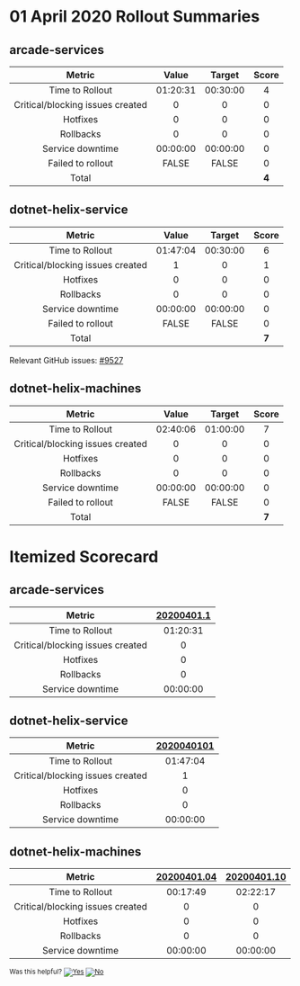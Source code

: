 # 01 April 2020 Rollout Summaries

## arcade-services

|              Metric              |   Value  |  Target  |   Score   |
|:--------------------------------:|:--------:|:--------:|:---------:|
| Time to Rollout                  | 01:20:31 | 00:30:00 |     4     |
| Critical/blocking issues created |     0    |    0     |     0     |
| Hotfixes                         |     0    |    0     |     0     |
| Rollbacks                        |     0    |    0     |     0     |
| Service downtime                 | 00:00:00 | 00:00:00 |     0     |
| Failed to rollout                |   FALSE  |   FALSE  |     0     |
| Total                            |          |          |   **4**   |


## dotnet-helix-service

|              Metric              |   Value  |  Target  |   Score   |
|:--------------------------------:|:--------:|:--------:|:---------:|
| Time to Rollout                  | 01:47:04 | 00:30:00 |     6     |
| Critical/blocking issues created |     1    |    0     |     1     |
| Hotfixes                         |     0    |    0     |     0     |
| Rollbacks                        |     0    |    0     |     0     |
| Service downtime                 | 00:00:00 | 00:00:00 |     0     |
| Failed to rollout                |   FALSE  |   FALSE  |     0     |
| Total                            |          |          |   **7**   |

Relevant GitHub issues: [#9527](https://github.com/dotnet/core-eng/issues/9527)


## dotnet-helix-machines

|              Metric              |   Value  |  Target  |   Score   |
|:--------------------------------:|:--------:|:--------:|:---------:|
| Time to Rollout                  | 02:40:06 | 01:00:00 |     7     |
| Critical/blocking issues created |     0    |    0     |     0     |
| Hotfixes                         |     0    |    0     |     0     |
| Rollbacks                        |     0    |    0     |     0     |
| Service downtime                 | 00:00:00 | 00:00:00 |     0     |
| Failed to rollout                |   FALSE  |   FALSE  |     0     |
| Total                            |          |          |   **7**   |


# Itemized Scorecard

## arcade-services

| Metric | [20200401.1](https://dev.azure.com/dnceng/7ea9116e-9fac-403d-b258-b31fcf1bb293/_build/results?buildId=583927) |
|:-----:|:-----:|
| Time to Rollout | 01:20:31 |
| Critical/blocking issues created | 0 |
| Hotfixes | 0 |
| Rollbacks | 0 |
| Service downtime | 00:00:00 |


## dotnet-helix-service

| Metric | [2020040101](https://dev.azure.com/dnceng/7ea9116e-9fac-403d-b258-b31fcf1bb293/_build/results?buildId=583655) |
|:-----:|:-----:|
| Time to Rollout | 01:47:04 |
| Critical/blocking issues created | 1 |
| Hotfixes | 0 |
| Rollbacks | 0 |
| Service downtime | 00:00:00 |


## dotnet-helix-machines

| Metric | [20200401.04](https://dev.azure.com/dnceng/7ea9116e-9fac-403d-b258-b31fcf1bb293/_build/results?buildId=583559) | [20200401.10](https://dev.azure.com/dnceng/7ea9116e-9fac-403d-b258-b31fcf1bb293/_build/results?buildId=583973) |
|:-----:|:-----:|:-----:|
| Time to Rollout | 00:17:49 | 02:22:17 |
| Critical/blocking issues created | 0 | 0 |
| Hotfixes | 0 | 0 |
| Rollbacks | 0 | 0 |
| Service downtime | 00:00:00 | 00:00:00 |



<!-- Begin Generated Content: Doc Feedback -->
<sub>Was this helpful? [![Yes](https://helix.dot.net/f/ip/5?p=Documentation%5CTeamProcess%5CRollout-Scorecards%5CScorecard_2020-04-01.md)](https://helix.dot.net/f/p/5?p=Documentation%5CTeamProcess%5CRollout-Scorecards%5CScorecard_2020-04-01.md) [![No](https://helix.dot.net/f/in)](https://helix.dot.net/f/n/5?p=Documentation%5CTeamProcess%5CRollout-Scorecards%5CScorecard_2020-04-01.md)</sub>
<!-- End Generated Content-->
